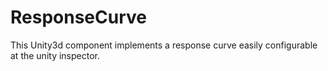 # ResponseCurve
This Unity3d component implements a response curve easily configurable at the unity inspector. 
